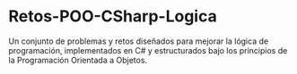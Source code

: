 # Retos-POO-CSharp-Logica
Un conjunto de problemas y retos diseñados para mejorar la lógica de programación, implementados en C# y estructurados bajo los principios de la Programación Orientada a Objetos.
